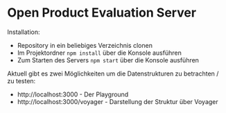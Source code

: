 # Open Product Evaluation Server

Installation:
* Repository in ein beliebiges Verzeichnis clonen
* Im Projektordner `npm install` über die Konsole ausführen
* Zum Starten des Servers `npm start` über die Konsole ausführen

Aktuell gibt es zwei Möglichkeiten um die Datenstrukturen zu betrachten / zu testen:

* http://localhost:3000 - Der Playground
* http://localhost:3000/voyager - Darstellung der Struktur über Voyager
